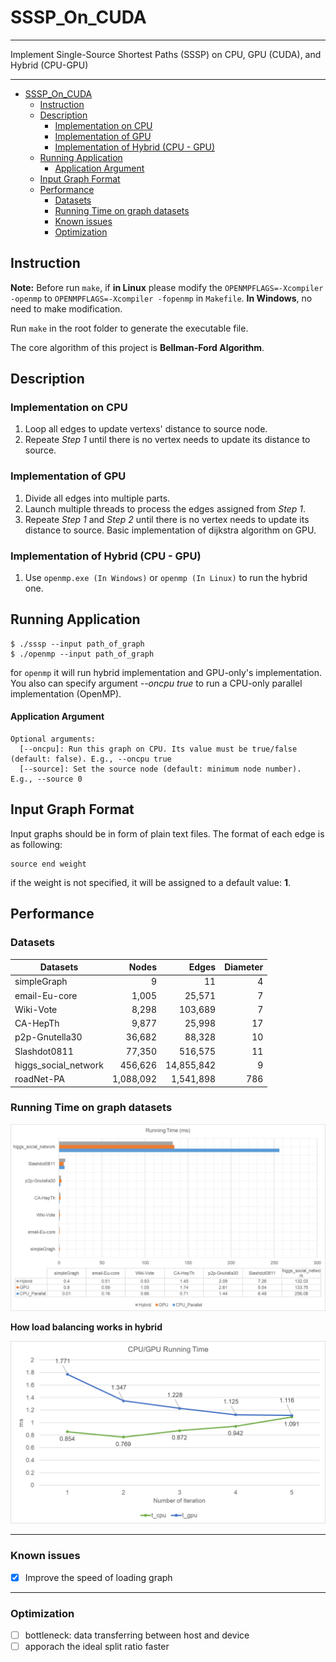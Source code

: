 # SSSP_On_CUDA

---

Implement Single-Source Shortest Paths (SSSP) on CPU, GPU (CUDA), and Hybrid (CPU-GPU)

---

<!-- TOC -->

- [SSSP_On_CUDA](#sssponcuda)
  - [Instruction](#instruction)
  - [Description](#description)
    - [Implementation on CPU](#implementation-on-cpu)
    - [Implementation of GPU](#implementation-of-gpu)
    - [Implementation of Hybrid (CPU - GPU)](#implementation-of-hybrid-cpu---gpu)
  - [Running Application](#running-application)
      - [Application Argument](#application-argument)
  - [Input Graph Format](#input-graph-format)
  - [Performance](#performance)
    - [Datasets](#datasets)
    - [Running Time on graph datasets](#running-time-on-graph-datasets)
    - [Known issues](#known-issues)
    - [Optimization](#optimization)

<!-- /TOC -->

## Instruction

**Note:** Before run `make`, if **in Linux** please modify the `OPENMPFLAGS=-Xcompiler -openmp` to `OPENMPFLAGS=-Xcompiler -fopenmp` in `Makefile`. **In Windows**, no need to make modification.

Run `make` in the root folder to generate the executable file.

The core algorithm of this project is **Bellman-Ford Algorithm**.

## Description

### Implementation on CPU

1. Loop all edges to update vertexs' distance to source node.
2. Repeate *Step 1* until there is no vertex needs to update its distance to source.

### Implementation of GPU

1. Divide all edges into multiple parts.
2. Launch multiple threads to process the edges assigned from *Step 1*.
3. Repeate *Step 1* and *Step 2* until there is no vertex needs to update its distance to source.
Basic implementation of dijkstra algorithm on GPU.

### Implementation of Hybrid (CPU - GPU)

1. Use `openmp.exe (In Windows)` or `openmp (In Linux)` to run the hybrid one.

## Running Application

```shell
$ ./sssp --input path_of_graph
$ ./openmp --input path_of_graph 
```

for `openmp` it will run hybrid implementation and GPU-only's implementation. You also can specify argument *--oncpu true* to run a CPU-only parallel implementation (OpenMP).


#### Application Argument

```
Optional arguments:
  [--oncpu]: Run this graph on CPU. Its value must be true/false (default: false). E.g., --oncpu true
  [--source]: Set the source node (default: minimum node number). E.g., --source 0  
```

## Input Graph Format

Input graphs should be in form of plain text files. The format of each edge is as following:

```
source end weight
```

if the weight is not specified, it will be assigned to a default value: **1**.


## Performance 

### Datasets 

| Datasets  | Nodes | Edges | Diameter |
| --                    | --:       | --:         | --: |
| simpleGraph           | 9         | 11          | 4   | 
| email-Eu-core         | 1,005     | 25,571      | 7   |
| Wiki-Vote             | 8,298     | 103,689     | 7   |
| CA-HepTh              | 9,877     | 25,998      | 17  |
| p2p-Gnutella30        | 36,682    | 88,328      | 10  |
| Slashdot0811          | 77,350    | 516,575     | 11  |
| higgs_social_network  | 456,626   | 14,855,842  | 9   |
| roadNet-PA            | 1,088,092 | 1,541,898   | 786 |

### Running Time on graph datasets

![running time](imgs/img2.png)


**How load balancing works in hybrid**

![load balancing](imgs/img1.png)

---

### Known issues

- [x] Improve the speed of loading graph


---

### Optimization

- [ ] bottleneck: data transferring between host and device
- [ ] apporach the ideal split ratio faster